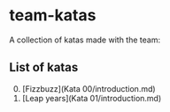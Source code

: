 # team-katas
A collection of katas made with the team:

## List of katas
0. [Fizzbuzz](Kata 00/introduction.md)
1. [Leap years](Kata 01/introduction.md)

